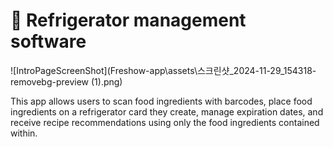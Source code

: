 # 👋 Refrigerator management software

![IntroPageScreenShot](Freshow-app\assets\스크린샷_2024-11-29_154318-removebg-preview (1).png)

This app allows users to scan food ingredients with barcodes, place food ingredients on a refrigerator card they create, manage expiration dates, and receive recipe recommendations using only the food ingredients contained within.
